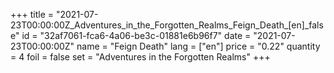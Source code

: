+++
title = "2021-07-23T00:00:00Z_Adventures_in_the_Forgotten_Realms_Feign_Death_[en]_false"
id = "32af7061-fca6-4a06-be3c-01881e6b96f7"
date = "2021-07-23T00:00:00Z"
name = "Feign Death"
lang = ["en"]
price = "0.22"
quantity = 4
foil = false
set = "Adventures in the Forgotten Realms"
+++
